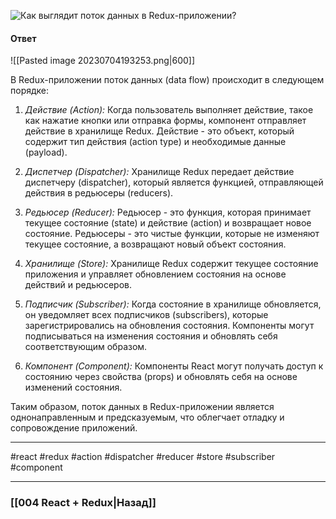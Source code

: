 ![Как выглядит поток данных в Redux-приложении?](https://youtu.be/HBSAjY-xh3k?t=706)

#### Ответ

![[Pasted image 20230704193253.png|600]]

В Redux-приложении поток данных (data flow) происходит в следующем порядке:

1. *Действие (Action):* Когда пользователь выполняет действие, такое как нажатие кнопки или отправка формы, компонент отправляет действие в хранилище Redux. Действие - это объект, который содержит тип действия (action type) и необходимые данные (payload).
    
2. *Диспетчер (Dispatcher):* Хранилище Redux передает действие диспетчеру (dispatcher), который является функцией, отправляющей действия в редьюсеры (reducers).
    
3. *Редьюсер (Reducer):* Редьюсер - это функция, которая принимает текущее состояние (state) и действие (action) и возвращает новое состояние. Редьюсеры - это чистые функции, которые не изменяют текущее состояние, а возвращают новый объект состояния.
    
4. *Хранилище (Store):* Хранилище Redux содержит текущее состояние приложения и управляет обновлением состояния на основе действий и редьюсеров.
    
5. *Подписчик (Subscriber):* Когда состояние в хранилище обновляется, он уведомляет всех подписчиков (subscribers), которые зарегистрировались на обновления состояния. Компоненты могут подписываться на изменения состояния и обновлять себя соответствующим образом.
    
6. *Компонент (Component):* Компоненты React могут получать доступ к состоянию через свойства (props) и обновлять себя на основе изменений состояния.
    

Таким образом, поток данных в Redux-приложении является однонаправленным и предсказуемым, что облегчает отладку и сопровождение приложений.

____
#react #redux #action #dispatcher #reducer #store #subscriber #component 

____

### [[004 React + Redux|Назад]]